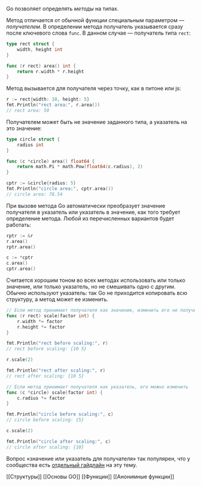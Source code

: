 Go позволяет определять _методы_ на типах.

Метод отличается от обычной функции специальным параметром — _получателем_. В определении метода получатель указывается сразу после ключевого слова `func`. В данном случае — получатель типа `rect`:

```go
type rect struct {
    width, height int
}

func (r rect) area() int {
    return r.width * r.height
}
```

Метод вызывается для получателя через точку, как в питоне или js:

```go
r := rect{width: 10, height: 5}
fmt.Println("rect area:", r.area())
// rect area: 50
```

Получателем может быть не значение заданного типа, а указатель на это значение:

```go
type circle struct {
    radius int
}

func (c *circle) area() float64 {
    return math.Pi * math.Pow(float64(c.radius), 2)
}
```

```go
cptr := &circle{radius: 5}
fmt.Println("circle area:", cptr.area())
// circle area: 78.54
```

При вызове метода Go автоматически преобразует значение получателя в указатель или указатель в значение, как того требует определение метода. Любой из перечисленных вариантов будет работать:

```go
rptr := &r
r.area()
rptr.area()

c := *cptr
c.area()
cptr.area()
```

Считается хорошим тоном во всех методах использовать или только значение, или только указатель, но не смешивать одно с другим. Обычно используют указатель: так Go не приходится копировать всю структуру, а метод может ее изменить.

```go
// Если метод принимает получателя как значение, изменить его не получится
func (r rect) scale(factor int) {
    r.width *= factor
    r.height *= factor
}

fmt.Println("rect before scaling:", r)
// rect before scaling: {10 5}

r.scale(2)

fmt.Println("rect after scaling:", r)
// rect after scaling: {10 5}
```

```go
// Если метод принимает получателя как указатель, его можно изменить
func (c *circle) scale(factor int) {
    c.radius *= factor
}

fmt.Println("circle before scaling:", c)
// circle before scaling: {5}

c.scale(2)

fmt.Println("circle after scaling:", c)
// circle after scaling: {10}
```

Вопрос «значение или указатель для получателя» так популярен, что у сообщества есть [отдельный гайдлайн](https://github.com/golang/go/wiki/CodeReviewComments#receiver-type) на эту тему.

[[Структуры]]  [[Основы GO]] [[Функции]] [[Анонимные функции]]
